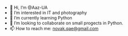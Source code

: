 - 👋 Hi, I’m @Aaz-UA
- 👀 I’m interested in IT and photography
- 🌱 I’m currently learning Python
- 💞️ I’m looking to collaborate on small progects in Python.
- 📫 How to reach me: novak.qae@gmail.com

<!---
Aaz-UA/Aaz-UA is a ✨ special ✨ repository because its `README.md` (this file) appears on your GitHub profile.
You can click the Preview link to take a look at your changes.
--->
